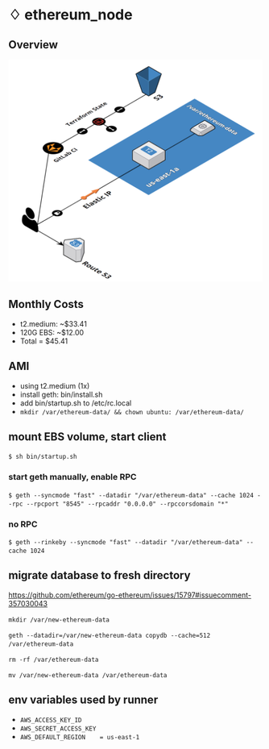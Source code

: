 
# ♢ ethereum_node

## Overview

![aws layout](/gfx/aws-eth.png)

## Monthly Costs
  - t2.medium: ~$33.41
  - 120G EBS: ~$12.00
  - Total     = $45.41

## AMI
  - using t2.medium (1x)
  - install geth: bin/install.sh
  - add bin/startup.sh to /etc/rc.local
  - `mkdir /var/ethereum-data/ && chown ubuntu: /var/ethereum-data/`


## mount EBS volume, start client

`$ sh bin/startup.sh`


### start geth manually, enable RPC

`$ geth --syncmode "fast" --datadir "/var/ethereum-data" --cache 1024 --rpc --rpcport "8545" --rpcaddr "0.0.0.0" --rpccorsdomain "*"`


### no RPC

`$ geth --rinkeby --syncmode "fast" --datadir "/var/ethereum-data" --cache 1024`


## migrate database to fresh directory
https://github.com/ethereum/go-ethereum/issues/15797#issuecomment-357030043

`mkdir /var/new-ethereum-data`

`geth --datadir=/var/new-ethereum-data copydb --cache=512 /var/ethereum-data`

`rm -rf /var/ethereum-data`

`mv /var/new-ethereum-data /var/ethereum-data`


## env variables used by runner
  - `AWS_ACCESS_KEY_ID`
  - `AWS_SECRET_ACCESS_KEY`
  - `AWS_DEFAULT_REGION    = us-east-1`

